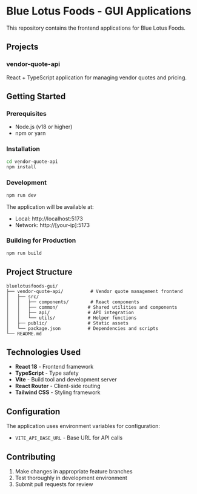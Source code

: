 # Blue Lotus Foods - GUI Applications

This repository contains the frontend applications for Blue Lotus Foods.

## Projects

### vendor-quote-api
React + TypeScript application for managing vendor quotes and pricing.

## Getting Started

### Prerequisites
- Node.js (v18 or higher)
- npm or yarn

### Installation

```bash
cd vendor-quote-api
npm install
```

### Development

```bash
npm run dev
```

The application will be available at:
- Local: http://localhost:5173
- Network: http://[your-ip]:5173

### Building for Production

```bash
npm run build
```

## Project Structure

```
bluelotusfoods-gui/
├── vendor-quote-api/          # Vendor quote management frontend
│   ├── src/
│   │   ├── components/        # React components
│   │   ├── common/           # Shared utilities and components
│   │   ├── api/              # API integration
│   │   └── utils/            # Helper functions
│   ├── public/               # Static assets
│   └── package.json          # Dependencies and scripts
└── README.md
```

## Technologies Used

- **React 18** - Frontend framework
- **TypeScript** - Type safety
- **Vite** - Build tool and development server
- **React Router** - Client-side routing
- **Tailwind CSS** - Styling framework

## Configuration

The application uses environment variables for configuration:

- `VITE_API_BASE_URL` - Base URL for API calls

## Contributing

1. Make changes in appropriate feature branches
2. Test thoroughly in development environment
3. Submit pull requests for review